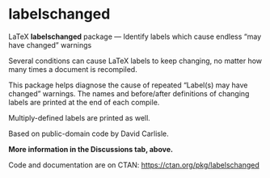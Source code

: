 # labelschanged

LaTeX **labelschanged** package — Identify labels which cause endless “may have changed” warnings

Several conditions can cause LaTeX labels to keep changing, no matter how many times a document is recompiled.

This package helps diagnose the cause of repeated “Label(s) may have changed” warnings. The names and before/after definitions of changing labels are printed at the end of each compile.

Multiply-defined labels are printed as well.

Based on public-domain code by David Carlisle.

**More information in the Discussions tab, above.**

Code and documentation are on CTAN: https://ctan.org/pkg/labelschanged
